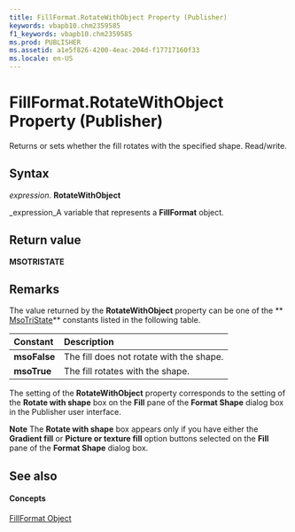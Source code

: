 ```yaml
---
title: FillFormat.RotateWithObject Property (Publisher)
keywords: vbapb10.chm2359585
f1_keywords: vbapb10.chm2359585
ms.prod: PUBLISHER
ms.assetid: a1e5f826-4200-4eac-204d-f17717160f33
ms.locale: en-US
---
```



# FillFormat.RotateWithObject Property (Publisher)

Returns or sets whether the fill rotates with the specified shape. Read/write.


## Syntax

 _expression_. **RotateWithObject**

 _expression_A variable that represents a  **FillFormat** object.


## Return value

 **MSOTRISTATE**


## Remarks

The value returned by the  **RotateWithObject** property can be one of the ** [MsoTriState](http://msdn.microsoft.com/library/msotristate-enumeration-office%28Office.15%29.aspx)** constants listed in the following table.



|**Constant**|**Description**|
|:-----|:-----|
| **msoFalse**|The fill does not rotate with the shape.|
| **msoTrue**|The fill rotates with the shape.|
The setting of the  **RotateWithObject** property corresponds to the setting of the **Rotate with shape** box on the **Fill** pane of the **Format Shape** dialog box in the Publisher user interface.


 **Note**  The  **Rotate with shape** box appears only if you have either the **Gradient fill** or **Picture or texture fill** option buttons selected on the **Fill** pane of the **Format Shape** dialog box.


## See also


#### Concepts


 [FillFormat Object](fillformat-object-publisher.md)

